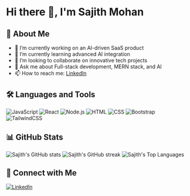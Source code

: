# Hi there 👋, I'm Sajith Mohan

## 🚀 About Me
- 🔭 I’m currently working on an AI-driven SaaS product
- 🌱 I’m currently learning advanced AI integration
- 👯 I’m looking to collaborate on innovative tech projects
- 💬 Ask me about Full-stack development, MERN stack, and AI
- 📫 How to reach me: [LinkedIn](https://www.linkedin.com/in/sajith-mohan-055003267)

## 🛠️ Languages and Tools
![JavaScript](https://img.shields.io/badge/JavaScript-F7DF1E?style=flat&logo=javascript&logoColor=black)
![React](https://img.shields.io/badge/React-20232A?style=flat&logo=react&logoColor=61DAFB)
![Node.js](https://img.shields.io/badge/Node.js-339933?style=flat&logo=nodedotjs&logoColor=white)
![HTML](https://img.shields.io/badge/HTML-E34F26?style=flat&logo=html5&logoColor=white)
![CSS](https://img.shields.io/badge/CSS-1572B6?style=flat&logo=css3&logoColor=white)
![Bootstrap](https://img.shields.io/badge/Bootstrap-563D7C?style=flat&logo=bootstrap&logoColor=white)
![TailwindCSS](https://img.shields.io/badge/TailwindCSS-38B2AC?style=flat&logo=tailwind-css&logoColor=white)

## 📊 GitHub Stats
![Sajith's GitHub stats](https://github-readme-stats.vercel.app/api?username=SajithMohan2772&show_icons=true&theme=radical)
![Sajith's GitHub streak](https://github-readme-streak-stats.herokuapp.com/?user=SajithMohan2772&theme=radical)
![Sajith's Top Languages](https://github-readme-stats.vercel.app/api/top-langs/?username=SajithMohan2772&layout=compact&theme=radical)

## 🔗 Connect with Me
[![LinkedIn](https://img.shields.io/badge/LinkedIn-0077B5?style=flat&logo=linkedin&logoColor=white)](https://www.linkedin.com/in/sajith-mohan-055003267)
